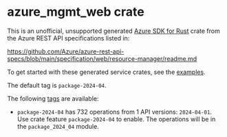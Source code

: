 # azure_mgmt_web crate

This is an unofficial, unsupported generated [Azure SDK for Rust](https://github.com/Azure/azure-sdk-for-rust/tree/legacy) crate from the Azure REST API specifications listed in:

https://github.com/Azure/azure-rest-api-specs/blob/main/specification/web/resource-manager/readme.md

To get started with these generated service crates, see the [examples](https://github.com/Azure/azure-sdk-for-rust/blob/legacy/services/README.md#examples).

The default tag is `package-2024-04`.

The following [tags](https://github.com/Azure/azure-sdk-for-rust/blob/legacy/services/tags.md) are available:

- `package-2024-04` has 732 operations from 1 API versions: `2024-04-01`. Use crate feature `package-2024-04` to enable. The operations will be in the `package_2024_04` module.